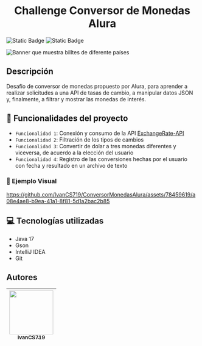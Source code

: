 <h1 align="center">Challenge Conversor de Monedas Alura</h1>

![Static Badge](https://img.shields.io/badge/estatus-finalizado-blue) ![Static Badge](https://img.shields.io/badge/%C3%BAltima_versi%C3%B3n-Junio-%23028816)


![Banner que muestra billtes de diferente países](https://github.com/IvanCS719/ConversorMonedasAlura/assets/78459619/cae9c9d2-e94b-4c7f-a6b5-f4122c14ed86)

## Descripción
Desafio de conversor de monedas propuesto por Alura, para aprender a realizar solicitudes a una API de tasas de cambio, a manipular datos JSON y, finalmente, a filtrar y mostrar las monedas de interés.

## :hammer: Funcionalidades del proyecto

- `Funcionalidad 1`: Conexión y consumo de la API [ExchangeRate-API](https://app.exchangerate-api.com/)
- `Funcionalidad 2`: Filtración de los tipos de cambios
- `Funcionalidad 3`: Convertir de dolar a tres monedas diferentes y viceversa, de acuerdo a la elección del usuario
- `Funcionalidad 4`: Registro de las conversiones hechas por el usuario con fecha y resultado en un archivo de texto

### :movie_camera: Ejemplo Visual

https://github.com/IvanCS719/ConversorMonedasAlura/assets/78459619/a08e4ae8-b9ea-41a1-8f81-5d1a2bac2b85

## :computer: Tecnologías utilizadas

* Java 17
* Gson
* IntelliJ IDEA
* Git

## Autores

| [<img src="https://avatars.githubusercontent.com/u/78459619?v=4" width=115><br><sub>IvanCS719</sub>](https://github.com/IvanCS719)
| :---: | 
